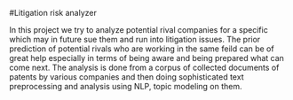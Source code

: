 #Litigation risk analyzer

In this project we try to analyze potential rival companies for a specific which may in future sue them and run into litigation issues. The prior
prediction of potential rivals who are working in the same feild can be of great help especially in terms of being aware and being prepared what 
can come next. The analysis is done from a corpus of collected documents of patents by various companies and then doing sophisticated text preprocessing and analysis using NLP, topic modeling on them.
